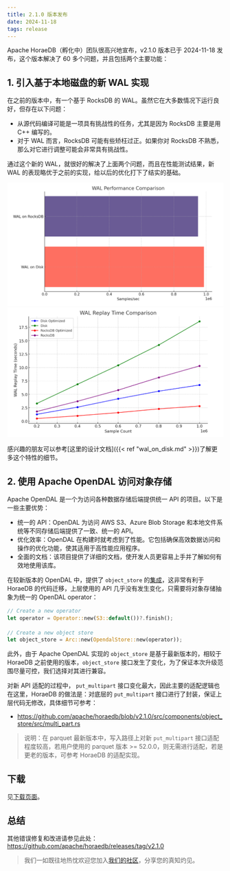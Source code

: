 ```yaml
---
title: 2.1.0 版本发布
date: 2024-11-18
tags: release
---
```


Apache HoraeDB（孵化中）团队很高兴地宣布，v2.1.0 版本已于 2024-11-18 发布，这个版本解决了 60 多个问题，并且包括两个主要功能：

## 1. 引入基于本地磁盘的新 WAL 实现

在之前的版本中，有一个基于 RocksDB 的 WAL。虽然它在大多数情况下运行良好，但存在以下问题：

- 从源代码编译可能是一项具有挑战性的任务，尤其是因为 RocksDB 主要是用 C++ 编写的。
- 对于 WAL 而言，RocksDB 可能有些矫枉过正。如果你对 RocksDB 不熟悉，那么对它进行调整可能会非常具有挑战性。

通过这个新的 WAL，就很好的解决了上面两个问题，而且在性能测试结果，新 WAL 的表现略优于之前的实现，给以后的优化打下了结实的基础。

![写入速率对比](/images/local-wal-write.png)
![回放速率对比](/images/local-wal-replay.png)

感兴趣的朋友可以参考[这里的设计文档]({{< ref "wal_on_disk.md" >}})了解更多这个特性的细节。

## 2. 使用 Apache OpenDAL 访问对象存储

Apache OpenDAL 是一个为访问各种数据存储后端提供统一 API 的项目。以下是一些主要优势：

- 统一的 API：OpenDAL 为访问 AWS S3、Azure Blob Storage 和本地文件系统等不同存储后端提供了一致、统一的 API。
- 优化效率：OpenDAL 在构建时就考虑到了性能。它包括确保高效数据访问和操作的优化功能，使其适用于高性能应用程序。
- 全面的文档：该项目提供了详细的文档，使开发人员更容易上手并了解如何有效地使用该库。

在较新版本的 OpenDAL 中，提供了 `object_store` 的[集成](https://github.com/apache/opendal/tree/main/integrations/object_store)，这非常有利于 HoraeDB 的代码迁移，上层使用的 API 几乎没有发生变化，只需要将对象存储抽象为统一的 OpenDAL operator：

```rust
// Create a new operator
let operator = Operator::new(S3::default())?.finish();

// Create a new object store
let object_store = Arc::new(OpendalStore::new(operator));
```

此外，由于 Apache OpenDAL 实现的 `object_store` 是基于最新版本的，相较于 HoraeDB 之前使用的版本，`object_store` 接口发生了变化，为了保证本次升级范围尽量可控，我们选择对其进行兼容。

对新 API 适配的过程中， `put_multipart` 接口变化最大，因此主要的适配逻辑也在这里，HoraeDB 的做法是：对底层的 `put_multipart` 接口进行了封装，保证上层代码无修改，具体细节可参考：

- https://github.com/apache/horaedb/blob/v2.1.0/src/components/object_store/src/multi_part.rs

> 说明：在 parquet 最新版本中，写入路径上对新 `put_multipart` 接口适配程度较高，若用户使用的 parquet 版本 >= 52.0.0，则无需进行适配，若是更老的版本，可参考 HoraeDB 的适配实现。

## 下载

见[下载页面](/downloads)。

## 总结

其他错误修复和改进请参见此处：
https://github.com/apache/horaedb/releases/tag/v2.1.0

> 我们一如既往地热忱欢迎您加入[我们的社区](/community)，分享您的真知灼见。

